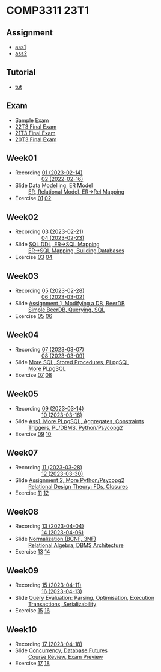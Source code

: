 # COMP3311 23T1

## Assignment
- [ass1](./ass1/)
- [ass2](./ass2/)
  
## Tutorial
- [tut](./tutorial/)

## Exam
- [Sample Exam](./exam/sample-exam/)
- [22T3 Final Exam](./exam/22t3/)
- [21T3 Final Exam](./exam/21t3/)
- [20T3 Final Exam](./exam/20t3/)
  
## Week01
- Recording [01 (2023-02-14)](https://www.youtube.com/watch?v=FhbDfWT2C_M&list=PLt4WIqcTn9kL-jX6ll9gOw4F4zt16WhBQ&index=1)  
&emsp;&emsp;&emsp;&emsp;&emsp;[02 (2022-02-16)](https://www.youtube.com/watch?v=Lggs52d6f5g&list=PLt4WIqcTn9kL-jX6ll9gOw4F4zt16WhBQ&index=2)
- Slide [Data Modelling, ER Model](./Week01/slide01/)  
&emsp;&emsp;&ensp;[ER, Relational Model, ER->Rel Mapping](./Week01/slide02/)
- Exercise [01](./Week01/lec01/)  [02](./Week01/lec02/) 


## Week02
- Recording [03 (2023-02-21)](https://www.youtube.com/watch?v=H4m5nID6fCY&list=PLt4WIqcTn9kL-jX6ll9gOw4F4zt16WhBQ&index=3)  
&emsp;&emsp;&emsp;&emsp;&emsp;[04 (2023-02-23)](https://www.youtube.com/watch?v=NA1bcp8dEX4&list=PLt4WIqcTn9kL-jX6ll9gOw4F4zt16WhBQ&index=4)
- Slide [SQL DDL, ER->SQL Mapping](./Week02/slide03/)  
&emsp;&emsp;&ensp;[ER->SQL Mapping, Building Databases](./Week02/slide04/)
- Exercise [03](./Week02/lec03/)  [04](./Week02/lec04/) 


## Week03
- Recording [05 (2023-02-28)](https://www.youtube.com/watch?v=oOv7uV3zSes&list=PLt4WIqcTn9kL-jX6ll9gOw4F4zt16WhBQ&index=5)  
&emsp;&emsp;&emsp;&emsp;&emsp;[06 (2023-03-02)](https://www.youtube.com/watch?v=7gqDRG5d2js&list=PLt4WIqcTn9kL-jX6ll9gOw4F4zt16WhBQ&index=6)
- Slide [Assignment 1, Modifying a DB, BeerDB](./Week03/slide05/)  
&emsp;&emsp;&ensp;[Simple BeerDB, Querying, SQL](./Week03/slide06/)
- Exercise [05](./Week03/lec05/)  [06](./Week03/lec06/) 


## Week04
- Recording [07 (2023-03-07)](https://www.youtube.com/watch?v=u3guBD2cEjo&list=PLt4WIqcTn9kL-jX6ll9gOw4F4zt16WhBQ&index=7)  
&emsp;&emsp;&emsp;&emsp;&emsp;[08 (2023-03-09)](https://www.youtube.com/watch?v=Wges9lvGZXU&list=PLt4WIqcTn9kL-jX6ll9gOw4F4zt16WhBQ&index=8)
- Slide [More SQL, Stored Procedures, PLpgSQL](./Week04/slide07/)  
&emsp;&emsp;&ensp;[More PLpgSQL](./Week04/slide08/)
- Exercise [07](./Week04/lec07/)  [08](./Week04/lec08/) 


## Week05
- Recording [09 (2023-03-14)](https://www.youtube.com/watch?v=Q0sEwZRNTos&list=PLt4WIqcTn9kL-jX6ll9gOw4F4zt16WhBQ&index=9)  
&emsp;&emsp;&emsp;&emsp;&emsp;[10 (2023-03-16)](https://www.youtube.com/watch?v=LSuCBGkWUoQ&list=PLt4WIqcTn9kL-jX6ll9gOw4F4zt16WhBQ&index=10)
- Slide [Ass1, More PLpgSQL, Aggregates, Constraints](./Week05/slide09/)  
&emsp;&emsp;&ensp;[Triggers, PL/DBMS, Python/Psycopg2](./Week05/slide10/)
- Exercise [09](./Week05/lec09/)  [10](./Week05/lec10/) 

## Week07
- Recording [11 (2023-03-28)](https://www.youtube.com/watch?v=CQ3p9ue1pAM&list=PLt4WIqcTn9kL-jX6ll9gOw4F4zt16WhBQ&index=11)  
&emsp;&emsp;&emsp;&emsp;&emsp;[12 (2023-03-30)](https://www.youtube.com/watch?v=_w6F8Vz01As&list=PLt4WIqcTn9kL-jX6ll9gOw4F4zt16WhBQ&index=12)
- Slide [Assignment 2, More Python/Psycopg2](./Week07/slide11/)  
&emsp;&emsp;&ensp;[Relational Design Theory: FDs, Closures](./Week07/slide12/)
- Exercise [11](./Week07/lec11/)  [12](./Week07/lec12/) 

## Week08
- Recording [13 (2023-04-04)](https://www.youtube.com/watch?v=I4Mn_CcV3f4&list=PLt4WIqcTn9kL-jX6ll9gOw4F4zt16WhBQ&index=14)  
&emsp;&emsp;&emsp;&emsp;&emsp;[14 (2023-04-06)](https://www.youtube.com/watch?v=Ms7Chcxs89U&list=PLt4WIqcTn9kL-jX6ll9gOw4F4zt16WhBQ&index=15)
- Slide [Normalization (BCNF, 3NF)](./Week08/slide13/)  
&emsp;&emsp;&ensp;[Relational Algebra, DBMS Architecture](./Week08/slide14/)
- Exercise [13](./Week08/slide13/)  [14](./Week08/slide14/)


## Week09
- Recording [15 (2023-04-11)](https://www.youtube.com/watch?v=4yKKtNljnsE&list=PLt4WIqcTn9kL-jX6ll9gOw4F4zt16WhBQ&index=16)  
&emsp;&emsp;&emsp;&emsp;&emsp;[16 (2023-04-13)](https://www.youtube.com/watch?v=ICQK5A0Hsfg&list=PLt4WIqcTn9kL-jX6ll9gOw4F4zt16WhBQ&index=17)
- Slide [Query Evaluation: Parsing, Optimisation, Execution](./Week09/slide15/)  
&emsp;&emsp;&ensp;[Transactions, Serializability](./Week09/slide16/)
- Exercise [15](./Week09/slide15/)   [16](./Week09/slide16/)


## Week10
- Recording [17 (2023-04-18)](https://www.youtube.com/watch?v=xhYV_H6gxrc&list=PLt4WIqcTn9kL-jX6ll9gOw4F4zt16WhBQ&index=18)  
- Slide [Concurrency, Database Futures](./Week10/slide17/)  
&emsp;&emsp;&ensp;[Course Review, Exam Preview](./Week10/slide18/)
- Exercise [17](./Week10/slide17/)   [18](./Week10/slide18/)



